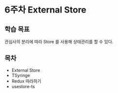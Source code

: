 # 6주차 External Store

## 학습 목표

관심사의 분리에 따라 Store 를 사용해 상태관리를 할 수 있다.

## 목차

- External Store
- TSyringe
- Redux 따라하기
- usestore-ts
